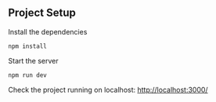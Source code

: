 

## Project Setup

Install the dependencies
```
npm install
```

Start the server
```
npm run dev
```

Check the project running on localhost: 
[http://localhost:3000/](http://localhost:3000/)

